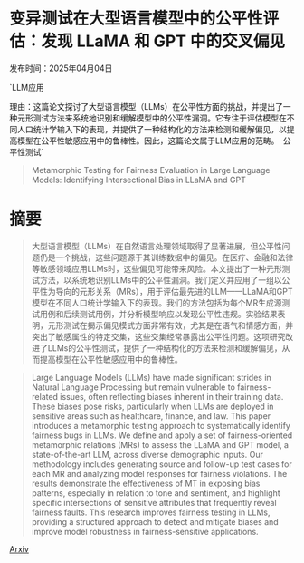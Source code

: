 # 变异测试在大型语言模型中的公平性评估：发现 LLaMA 和 GPT 中的交叉偏见

发布时间：2025年04月04日

`LLM应用

理由：这篇论文探讨了大型语言模型（LLMs）在公平性方面的挑战，并提出了一种元形测试方法来系统地识别和缓解模型中的公平性漏洞。它专注于评估模型在不同人口统计学输入下的表现，并提供了一种结构化的方法来检测和缓解偏见，以提高模型在公平性敏感应用中的鲁棒性。因此，这篇论文属于LLM应用的范畴。` `公平性测试`

> Metamorphic Testing for Fairness Evaluation in Large Language Models: Identifying Intersectional Bias in LLaMA and GPT

# 摘要

> 大型语言模型（LLMs）在自然语言处理领域取得了显著进展，但公平性问题仍是一个挑战，这些问题源于其训练数据中的偏见。在医疗、金融和法律等敏感领域应用LLMs时，这些偏见可能带来风险。本文提出了一种元形测试方法，以系统地识别LLMs中的公平性漏洞。我们定义并应用了一组以公平性为导向的元形关系（MRs），用于评估最先进的LLM——LLaMA和GPT模型在不同人口统计学输入下的表现。我们的方法包括为每个MR生成源测试用例和后续测试用例，并分析模型响应以发现公平性违规。实验结果表明，元形测试在揭示偏见模式方面非常有效，尤其是在语气和情感方面，并突出了敏感属性的特定交集，这些交集经常暴露出公平性问题。这项研究改进了LLMs的公平性测试，提供了一种结构化的方法来检测和缓解偏见，从而提高模型在公平性敏感应用中的鲁棒性。

> Large Language Models (LLMs) have made significant strides in Natural Language Processing but remain vulnerable to fairness-related issues, often reflecting biases inherent in their training data. These biases pose risks, particularly when LLMs are deployed in sensitive areas such as healthcare, finance, and law. This paper introduces a metamorphic testing approach to systematically identify fairness bugs in LLMs. We define and apply a set of fairness-oriented metamorphic relations (MRs) to assess the LLaMA and GPT model, a state-of-the-art LLM, across diverse demographic inputs. Our methodology includes generating source and follow-up test cases for each MR and analyzing model responses for fairness violations. The results demonstrate the effectiveness of MT in exposing bias patterns, especially in relation to tone and sentiment, and highlight specific intersections of sensitive attributes that frequently reveal fairness faults. This research improves fairness testing in LLMs, providing a structured approach to detect and mitigate biases and improve model robustness in fairness-sensitive applications.

[Arxiv](https://arxiv.org/abs/2504.07982)